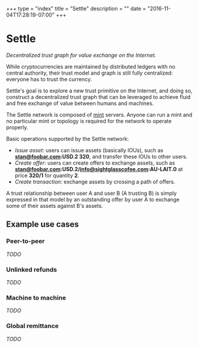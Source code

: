 +++
type = "index"
title = "Settle"
description = ""
date = "2016-11-04T17:28:19-07:00"
+++
# Settle

*Decentralized trust graph for value exchange on the Internet.*

While cryptocurrencies are maintained by distributed ledgers with no central
authority, their trust model and graph is still fully centralized: everyone has
to trust the currency.

Settle's goal is to explore a new trust primitive on the Internet, and doing
so, construct a decentralized trust graph that can be leveraged to achieve
fluid and free exchange of value between humans and machines.

The Settle network is composed of [mint](/mint) servers. Anyone can
run a mint and no particular mint or topology is required for the network to
operate properly.

Basic operations supported by the Settle network:

- *Issue asset*: users can issue assets (basically IOUs), such as
  **stan@foobar.com:USD.2 320**, and transfer these IOUs to other users.
- *Create offer*: users can create offers to exchange assets, such as
  **stan@foobar.com:USD.2/info@sightglasscofee.com:AU-LAIT.0** at price
  **320/1** for quantity **2**.
- *Create transaction*: exchange assets by crossing a path of offers.

A trust relationship between user A and user B (A trusting B) is simply
expressed in that model by an outstanding offer by user A to exchange some of
their assets against B's assets.

## Example use cases

### Peer-to-peer

*TODO*

### Unlinked refunds

*TODO*

### Machine to machine

*TODO*

### Global remittance

*TODO*

